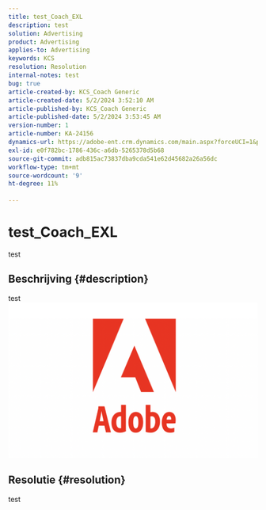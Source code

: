 ```yaml
---
title: test_Coach_EXL
description: test
solution: Advertising
product: Advertising
applies-to: Advertising
keywords: KCS
resolution: Resolution
internal-notes: test
bug: true
article-created-by: KCS_Coach Generic
article-created-date: 5/2/2024 3:52:10 AM
article-published-by: KCS_Coach Generic
article-published-date: 5/2/2024 3:53:45 AM
version-number: 1
article-number: KA-24156
dynamics-url: https://adobe-ent.crm.dynamics.com/main.aspx?forceUCI=1&pagetype=entityrecord&etn=knowledgearticle&id=7657b752-3708-ef11-9f89-000d3a345e57
exl-id: e0f782bc-1786-436c-a6db-5265378d5b68
source-git-commit: adb815ac73837dba9cda541e62d45682a26a56dc
workflow-type: tm+mt
source-wordcount: '9'
ht-degree: 11%

---
```


# test_Coach_EXL


test

## Beschrijving {#description}

test![](assets/___a451658a-3708-ef11-9f89-000d3a345e57___.png)

## Resolutie {#resolution}


test
